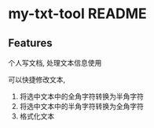 # my-txt-tool README

## Features

个人写文档, 处理文本信息使用

可以快捷修改文本, 

1. 将选中文本中的全角字符转换为半角字符
2. 将选中文本中的半角字符转换为全角字符
3. 格式化文本
